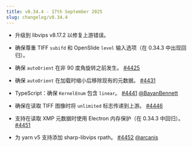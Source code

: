 ```yaml
---
title: v0.34.4 - 17th September 2025
slug: changelog/v0.34.4
---
```


* 升级到 libvips v8.17.2 以修复上游错误。

* 确保尊重 TIFF `subifd` 和 OpenSlide `level` 输入选项（在 0.34.3 中出现回归）。

* 确保 `autoOrient` 在非 90 度角旋转之前发生。
  [#4425](https://github.com/lovell/sharp/issues/4425)

* 确保 `autoOrient` 在加载时缩小后移除现有的元数据。
  [#4431](https://github.com/lovell/sharp/issues/4431)

* TypeScript：确保 `KernelEnum` 包含 `linear`。
  [#4441](https://github.com/lovell/sharp/pull/4441)
  [@BayanBennett](https://github.com/BayanBennett)

* 确保在读取 TIFF 图像时将 `unlimited` 标志传递到上游。
  [#4446](https://github.com/lovell/sharp/issues/4446)

* 支持在读取 XMP 元数据时使用 Electron 内存保护（在 0.34.3 中回归）。
  [#4451](https://github.com/lovell/sharp/issues/4451)

* 为 yarn v5 支持添加 sharp-libvips rpath。
  [#4452](https://github.com/lovell/sharp/pull/4452)
  [@arcanis](https://github.com/arcanis)
